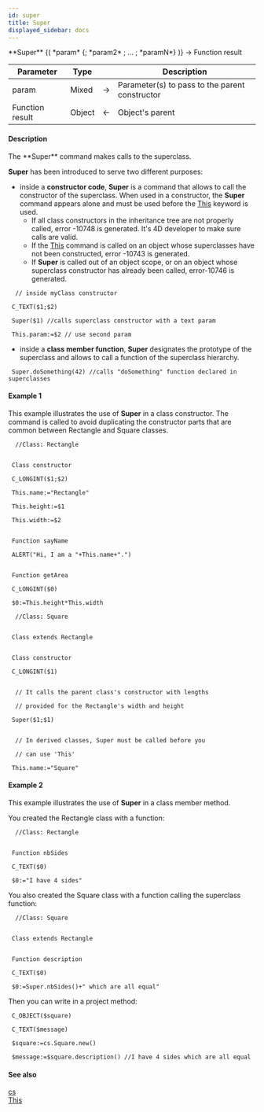 ```yaml
---
id: super
title: Super
displayed_sidebar: docs
---
```


<!--REF #_command_.Super.Syntax-->**Super** {( *param* {; *param2* ; ... ; *paramN*} )} -> Function result<!-- END REF-->
<!--REF #_command_.Super.Params-->
| Parameter | Type |  | Description |
| --- | --- | --- | --- |
| param | Mixed | -> | Parameter(s) to pass to the parent constructor |
| Function result | Object | <- | Object's parent |

<!-- END REF-->

#### Description 

<!--REF #_command_.Super.Summary-->The **Super** command makes calls to the superclass.<!-- END REF--> 

**Super** has been introduced to serve two different purposes:

* inside a **constructor code**, **Super** is a command that allows to call the constructor of the superclass. When used in a constructor, the **Super** command appears alone and must be used before the [This](this.md) keyword is used.
   * If all class constructors in the inheritance tree are not properly called, error -10748 is generated. It's 4D developer to make sure calls are valid.
   * If the [This](this.md) command is called on an object whose superclasses have not been constructed, error -10743 is generated.
   * If **Super** is called out of an object scope, or on an object whose superclass constructor has already been called, error-10746 is generated.

```4d
  // inside myClass constructor

 C_TEXT($1;$2)

 Super($1) //calls superclass constructor with a text param

 This.param:=$2 // use second param
```

* inside a **class member function**, **Super** designates the prototype of the superclass and allows to call a function of the superclass hierarchy.

```4d
 Super.doSomething(42) //calls "doSomething" function declared in superclasses
```

#### Example 1 

This example illustrates the use of **Super** in a class constructor. The command is called to avoid duplicating the constructor parts that are common between Rectangle and Square classes.

```4d
  //Class: Rectangle
 

 Class constructor

 C_LONGINT($1;$2)

 This.name:="Rectangle"

 This.height:=$1

 This.width:=$2
 

 Function sayName

 ALERT("Hi, I am a "+This.name+".")
 

 Function getArea

 C_LONGINT($0)

 $0:=This.height*This.width
```

```4d
  //Class: Square
 

 Class extends Rectangle
 

 Class constructor

 C_LONGINT($1)
 

  // It calls the parent class's constructor with lengths

  // provided for the Rectangle's width and height

 Super($1;$1)
 

  // In derived classes, Super must be called before you

  // can use 'This'

 This.name:="Square"
```

#### Example 2 

This example illustrates the use of **Super** in a class member method. 

You created the Rectangle class with a function:

```4d
  //Class: Rectangle
 

 Function nbSides

 C_TEXT($0)

 $0:="I have 4 sides"
```

You also created the Square class with a function calling the superclass function:

```4d
  //Class: Square
 

 Class extends Rectangle
 

 Function description

 C_TEXT($0)

 $0:=Super.nbSides()+" which are all equal"
```

Then you can write in a project method:

```4d
 C_OBJECT($square)

 C_TEXT($message)

 $square:=cs.Square.new()

 $message:=$square.description() //I have 4 sides which are all equal
```

#### See also 
[cs](cs.md)  
[This](this.md)  